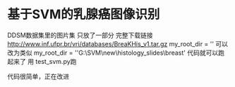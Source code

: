 # 基于SVM的乳腺癌图像识别
DDSM数据集里的图片集 只放了一部分
完整下载链接 http://www.inf.ufpr.br/vri/databases/BreaKHis_v1.tar.gz
my_root_dir = ''  可以改为类似 my_root_dir = ''G:\SVM\new\histology_slides\breast'  代码就可以跑起来了
用 test_svm.py跑


代码很简单，正在改进
